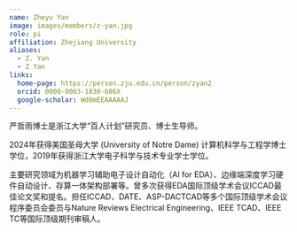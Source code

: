 ```yaml
---
name: Zheyu Yan
image: images/members/z-yan.jpg
role: pi
affiliation: Zhejiang University
aliases:
  - Z. Yan
  - Z Yan
links:
  home-page: https://person.zju.edu.cn/person/zyan2
  orcid: 0000-0003-1830-606X
  google-scholar: Wd8mEEAAAAAJ
---
```


严哲雨博士是浙江大学“百人计划”研究员、博士生导师。

2024年获得美国圣母大学 (University of Notre Dame) 计算机科学与工程学博士学位，2019年获得浙江大学电子科学与技术专业学士学位。

主要研究领域为机器学习辅助电子设计自动化（AI for EDA）、边缘端深度学习硬件自动设计、存算一体架构部署等。曾多次获得EDA国际顶级学术会议ICCAD最佳论文奖和提名。担任ICCAD、DATE、ASP-DACTCAD等多个国际顶级学术会议程序委员会委员与Nature Reviews Electrical Engineering、IEEE TCAD、IEEE TC等国际顶级期刊审稿人。
